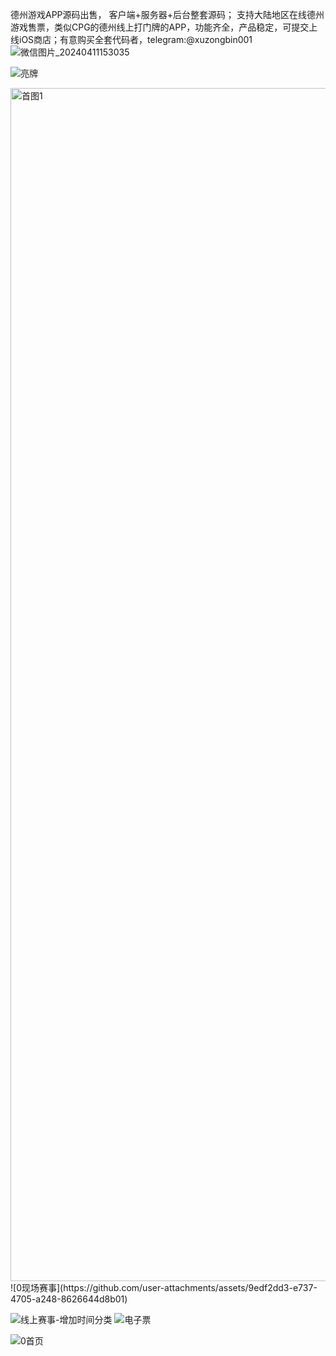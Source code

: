德州游戏APP源码出售， 客户端+服务器+后台整套源码；  支持大陆地区在线德州游戏售票，类似CPG的德州线上打门牌的APP，功能齐全，产品稳定，可提交上线iOS商店；有意购买全套代码者，telegram:@xuzongbin001
![微信图片_20240411153035](https://github.com/user-attachments/assets/0e272bd0-ee30-4608-b435-bb28986e89fd)

![亮牌](https://github.com/user-attachments/assets/1583c72e-8918-4606-8238-e9eacccbf3a5)

<img width="1909" alt="首图1" src="https://github.com/user-attachments/assets/cf8f4c8d-5237-406f-91e5-b95e9c4228c2">
![0现场赛事](https://github.com/user-attachments/assets/9edf2dd3-e737-4705-a248-8626644d8b01)

![线上赛事-增加时间分类](https://github.com/user-attachments/assets/4123ebdd-520c-4626-8441-1d7121f26f06)
![电子票](https://github.com/user-attachments/assets/7df37e9b-c946-443a-ac3e-be5320d2099a)


![0首页](https://github.com/user-attachments/assets/dc8fdc2d-7fda-4131-9da2-6d5b0ecfe3d3)


